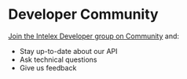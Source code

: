 # Developer Community

[Join the Intelex Developer group on Community](https://community.intelex.com/connect/groups/developer-community) and:

* Stay up-to-date about our API
* Ask technical questions
* Give us feedback





